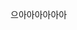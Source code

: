 으아아아아아아
<!--stackedit_data:
eyJwcm9wZXJ0aWVzIjoiIyAtLS0gR2VuZXJhbCBvcHRpb25zIC
0tLSAjXG5cbiMgdXJsIGlzIHRoZSBmdWxsIHdlYnNpdGUgVVJM
XG4jIGJhc2V1cmwgaXMgdGhlIHdlYnNpdGUncyBVUkwgd2l0aG
91dCB0aGUgaG9zdG5hbWVcblxuIyBJZiB5b3UgYXJlIGJ1aWxk
aW5nIGEgc2ltcGxlIEdpdEh1YiB1c2VyIHBhZ2UgKGh0dHBzOi
8vdXNlcm5hbWUuZ2l0aHViLmlvKSB0aGVuIHVzZSB0aGVzZSBz
ZXR0aW5nczpcbnVybDogXCJodHRwczovL2Zsb3lka2ltLmdpdG
h1Yi5pb1wiXG5iYXNldXJsOiBcIlwiXG5cbiMgSWYgeW91IGFy
ZSBidWlsZGluZyBhIEdpdEh1YiBwcm9qZWN0IHBhZ2UgdGhlbi
B1c2UgdGhlc2Ugc2V0dGluZ3M6XG4jdXJsOiBcImh0dHA6Ly91
c2VybmFtZS5naXRodWIuaW8vcHJvamVjdG5hbWVcIlxuI2Jhc2
V1cmw6IFwiL3Byb2plY3RuYW1lXCJcblxuIyBPZiBjb3Vyc2Ug
ZG9uJ3QgZm9yZ2V0IHRvIGNoYW5nZSB0aGUgdXNlcm5hbWUgYW
5kIHByb2plY3RuYW1lIHRvIFlPVVIgdXNlcm5hbWUgYW5kIHBy
b2plY3RcblxuIyBOYW1lIG9mIHdlYnNpdGVcbnRpdGxlOiBQbG
FzdGljIENvZGVcblxuIyBTaG9ydCBkZXNjcmlwdGlvbiBvZiB5
b3VyIHNpdGVcbmRlc2NyaXB0aW9uOiBmbG95ZGtpbVxuXG4jIC
0tLSBOYXZpZ2F0aW9uIGJhciBvcHRpb25zIC0tLSAjXG5cbiMg
TGlzdCBvZiBsaW5rcyBpbiB0aGUgbmF2aWdhdGlvbiBiYXJcbm
5hdmJhci1saW5rczpcbiMgIEFib3V0IE1lOiBcImFib3V0bWVc
IlxuIyAgUmVzb3VyY2VzOlxuIyAgICAtIEJlYXV0aWZ1bCBKZW
t5bGw6IFwiaHR0cDovL2RlYW5hdHRhbGkuY29tL2JlYXV0aWZ1
bC1qZWt5bGwvXCJcbiMgICAgLSBMZWFybiBtYXJrZG93bjogXC
JodHRwOi8vd3d3Lm1hcmtkb3dudHV0b3JpYWwuY29tL1wiXG4j
ICAgIC0gR2l0SHViIFBhZ2VzOiBcImh0dHBzOi8vcGFnZXMuZ2
l0aHViLmNvbS9cIlxuIyAgQXV0aG9yJ3MgaG9tZTogXCJodHRw
Oi8vZGVhbmF0dGFsaS5jb21cIlxuXG4jIEltYWdlIHRvIHNob3
cgaW4gdGhlIG5hdmlnYXRpb24gYmFyIC0gaW1hZ2UgbXVzdCBi
ZSBhIHNxdWFyZSAod2lkdGggPSBoZWlnaHQpXG4jIFJlbW92ZS
B0aGlzIHBhcmFtZXRlciBpZiB5b3UgZG9uJ3Qgd2FudCBhbiBp
bWFnZSBpbiB0aGUgbmF2YmFyXG4jYXZhdGFyOiBcIi9pbWcvYX
ZhdGFyLWljb24ucG5nXCJcblxuIyBJZiB5b3Ugd2FudCB0byBo
YXZlIGFuIGltYWdlIGxvZ28gaW4gdGhlIHRvcC1sZWZ0IGNvcm
5lciBpbnN0ZWFkIG9mIHRoZSB0aXRsZSB0ZXh0LFxuIyB0aGVu
IHNwZWNpZnkgdGhlIGZvbGxvd2luZyBwYXJhbWV0ZXJcbiMgdG
l0bGUtaW1nOiAvcGF0aC90by9pbWFnZVxuXG4jIC0tLSBCYWNr
Z3JvdW5kIGNvbG91ci9pbWFnZSBvcHRpb25zIC0tLSAjXG5cbi
MgUGVyc29uYWxpemUgdGhlIGNvbG9ycyBpbiB5b3VyIHdlYnNp
dGUuIENvbG91ciB2YWx1ZXMgY2FuIGJlIGFueSB2YWxpZCBDU1
MgY29sb3VyXG5cbm5hdmJhci1jb2w6IFwiI0Y1RjVGNVwiXG5u
YXZiYXItdGV4dC1jb2w6IFwiIzQwNDA0MFwiXG5uYXZiYXItY2
hpbGRyZW4tY29sOiBcIiNGNUY1RjVcIlxucGFnZS1jb2w6IFwi
I0ZGRkZGRlwiXG5saW5rLWNvbDogXCIjMDA4QUZGXCJcbmhvdm
VyLWNvbDogXCIjMDA4NUExXCJcbmZvb3Rlci1jb2w6IFwiI0Y1
RjVGNVwiXG5mb290ZXItdGV4dC1jb2w6IFwiIzc3Nzc3N1wiXG
5mb290ZXItbGluay1jb2w6IFwiIzQwNDA0MFwiXG5cbiMgQWx0
ZXJuYXRpdmVseSwgdGhlIG5hdmJhciwgZm9vdGVyLCBhbmQgcG
FnZSBiYWNrZ3JvdW5kIGNhbiBiZSBzZXQgdG8gdXNlIGJhY2tn
cm91bmQgaW1hZ2VzXG4jIGluc3RlYWQgb2YgY29sb3VyXG5cbi
MgbmF2YmFyLWltZzogXCIvaW1nL2JnaW1hZ2UucG5nXCJcbiMg
Zm9vdGVyLWltZzogXCIvaW1nL2JnaW1hZ2UucG5nXCJcbiMgcG
FnZS1pbWc6IFwiL2ltZy9iZ2ltYWdlLnBuZ1wiXG5cbiMgLS0t
IEZvb3RlciBvcHRpb25zIC0tLSAjXG5cbiMgQ2hhbmdlIGFsbC
B0aGVzZSB2YWx1ZXMgb3IgZGVsZXRlIHRoZSBvbmVzIHlvdSBk
b24ndCB3YW50LlxuIyBJbXBvcnRhbnQ6IHlvdSBtdXN0IGtlZX
AgdGhlIFwibmFtZVwiIHBhcmFtZXRlciwgZXZlcnl0aGluZyBl
bHNlIHlvdSBjYW4gcmVtb3ZlXG5hdXRob3I6XG4gIG5hbWU6IE
Zsb3lkIEtpbVxuXG4jIFNlbGVjdCB5b3VyIGFjdGl2ZSBTb2Np
YWwgTmV0d29yayBMaW5rcy5cbiMgVW5jb21tZW50IHRoZSBsaW
5rcyB5b3Ugd2FudCB0byBzaG93IGluIHRoZSBmb290ZXIgYW5k
IGFkZCB5b3VyIGluZm9ybWF0aW9uIHRvIGVhY2ggbGluay5cbi
MgWW91IGNhbiByZW9yZGVyIHRoZSBpdGVtcyB0byBkZWZpbmUg
dGhlIGxpbmsgb3JkZXIuXG4jIElmIHlvdSB3YW50IHRvIGFkZC
BhIG5ldyBsaW5rIHRoYXQgaXNuJ3QgaGVyZSwgeW91J2xsIG5l
ZWQgdG8gYWxzbyBlZGl0IHRoZSBmaWxlIF9kYXRhL1NvY2lhbE
5ldHdvcmtzLnltbFxuc29jaWFsLW5ldHdvcmstbGlua3M6XG4g
IHJzczogdHJ1ZVxuICBlbWFpbDogXCJyMmQyZW1AZW1wYWwuY2
9tXCJcbiMgIGZhY2Vib29rOiBkYWF0dGFsaVxuICBnaXRodWI6
IGZsb3lka2ltXG4jICB0d2l0dGVyOiBkYWF0dGFsaVxuIyAgcm
VkZGl0OiB5b3VybmFtZVxuIyAgZ29vZ2xlLXBsdXM6ICtEZWFu
QXR0YWxpXG4jICBsaW5rZWRpbjogZGFhdHRhbGlcbiMgIHhpbm
c6IHlvdXJuYW1lXG4jICBzdGFja292ZXJmbG93OiBcIjM5NDMx
NjAvZGFhdHRhbGlcIlxuIyAgc25hcGNoYXQ6IGRlYW5hdDc4XG
4jICBpbnN0YWdyYW06IGRlYW5hdDc4XG4jICB5b3V0dWJlOiB1
c2VyL2RlYW5hdDc4XG4jICBzcG90aWZ5OiB5b3VybmFtZVxuIy
AgdGVsZXBob25lOiArMTQxNTk5OTg4ODhcbiMgIHN0ZWFtOiBk
ZWFuYXQ3OFxuIyAgdHdpdGNoOiB5b3VybmFtZVxuIyAgeWVscD
ogeW91cm5hbWVcblxuIyBTZWxlY3Qgd2hpY2ggc2hhcmUgbGlu
a3MgdG8gc2hvdyBpbiBwb3N0c1xuc2hhcmUtbGlua3MtYWN0aX
ZlOlxuICB0d2l0dGVyOiBmYWxzZVxuICBmYWNlYm9vazogZmFs
c2VcbiAgZ29vZ2xlOiBmYWxzZVxuICBsaW5rZWRpbjogZmFsc2
VcblxuIyBIb3cgdG8gZGlzcGxheSB0aGUgbGluayB0byB0aGUg
d2Vic2l0ZSBpbiB0aGUgZm9vdGVyXG4jIFJlbW92ZSB0aGlzIG
lmIHlvdSBkb24ndCB3YW50IGEgbGluayBpbiB0aGUgZm9vdGVy
XG51cmwtcHJldHR5OiBcImZsb3lka2ltLmdpdGh1Yi5pb1wiIC
AjIGVnLiBcImRlYW5hdHRhbGkuY29tL2JlYXV0aWZ1bC1qZWt5
bGxcIlxuXG4jIC0tLSBXZWIgU3RhdGlzdGljcyBTZWN0aW9uIC
0tLSAjXG5cbiMgRmlsbCBpbiB5b3VyIEdvb2dsZSBBbmFseXRp
Y3MgZ3RhZy5qcyBJRCB0byB0cmFjayB5b3VyIHdlYnNpdGUgdX
NpbmcgZ3RhZ1xuI2d0YWc6IFwiXCJcblxuIyBGaWxsIGluIHlv
dXIgR29vZ2xlIEFuYWx5dGljcyBJRCB0byB0cmFjayB5b3VyIH
dlYnNpdGUgdXNpbmcgR0FcbiNnb29nbGVfYW5hbHl0aWNzOiBc
IlwiXG5cbiMgR29vZ2xlIFRhZyBNYW5hZ2VyIElEXG4jZ3RtOi
BcIlwiXG5cbiMgTWF0b21vIChha2EgUGl3aWspIFdlYiBzdGF0
aXN0aWNzXG4jIFVuY29tbWVudCB0aGUgZm9sbG93aW5nIHNlY3
Rpb24gdG8gZW5hYmxlIE1hdG9tby4gVGhlIG9wdC1vdXQgcGFy
YW1ldGVyIGNvbnRyb2xzXG4jIHdoZXRoZXIgb3Igbm90IHlvdS
B3YW50IHRvIGFsbG93IHVzZXJzIHRvIG9wdCBvdXQgb2YgdHJh
Y2tpbmcuXG5cbiNtYXRvbW86XG4jICBzaXRlX2lkOiBcIjlcIl
xuIyAgdXJpOiBcImRlbW8ud2lraS5wcm9cIlxuIyAgb3B0LW91
dDogdHJ1ZVxuXG4jIC0tLSBDb21tZW50cyAtLS0gI1xuXG4jIE
ZpbGwgaW4geW91ciBEaXNxdXMgc2hvcnRuYW1lIChOT1QgdGhl
IHVzZXJpZCkgaWYgeW91IHdhbnQgdG8gc3VwcG9ydCBEaXNxdX
MgY29tbWVudHNcbiMgZGlzcXVzOiBcIlwiXG5cbiMgVG8gdXNl
IEZhY2Vib29rIENvbW1lbnRzLCBmaWxsIGluIGEgRmFjZWJvb2
sgQXBwIElEXG4jIGZiX2NvbW1lbnRfaWQ6IFwiXCJcblxuIyBT
dGF0aWNtYW4gc3VwcG9ydFxuc3RhdGljbWFuOlxuICByZXBvc2
l0b3J5IDogIyBHaXRIdWIgdXNlcm5hbWUvcmVwb3NpdG9yeSBl
Zy4gXCJkYWF0dGFsaS9iZWF1dGlmdWwtamVreWxsXCJcbiAgYn
JhbmNoICAgICA6ICMgZWcuIFwibWFzdGVyXCIgSWYgeW91J3Jl
IG5vdCB1c2luZyBgbWFzdGVyYCBicmFuY2gsIHRoZW4geW91IG
Fsc28gbmVlZCB0byB1cGRhdGUgdGhlIGBicmFuY2hgIHBhcmFt
ZXRlciBpbiBgc3RhdGljbWFuLnltbGBcbiAgZW5kcG9pbnQgIC
A6ICMgVVJMIG9mIHlvdXIgb3duIGRlcGxveW1lbnQgKHdpdGgg
dHJhaWxpbmcgc2xhc2gpICh3aWxsIGZhbGxiYWNrIHRvIGEgcH
VibGljIEdpdExhYiBpbnN0YW5jZSlcbiAgcmVDYXB0Y2hhOlxu
ICAgICMgcmVDYXB0Y2hhIGZvciBTdGF0aWNtYW4gKE9QVElPTk
FMKVxuICAgICMgSWYgeW91IHVzZSByZUNhcHRjaGEsIHlvdSBt
dXN0IGFsc28gc2V0IHRoZXNlIHBhcmFtZXRlcnMgaW4gc3RhdG
ljbWFuLnltbFxuICAgIHNpdGVLZXkgIDogIyBVc2UgeW91ciBv
d24gc2l0ZSBrZXksIHlvdSBuZWVkIHRvIGFwcGx5IGZvciBvbm
Ugb24gR29vZ2xlXG4gICAgc2VjcmV0ICAgOiAjIEVOQ1JZUFQg
eW91ciBwYXNzd29yZCBieSBnb2luZyB0byBodHRwczovL3N0YX
RpY21hbjMuaGVyb2t1YXBwLmNvbS92My9lbmNyeXB0Lzx5b3Vy
LXNpdGUtc2VjcmV0PlxuXG4jIC0tLSBNaXNjIC0tLSAjXG5cbi
MgRmFjZWJvb2sgQXBwIElEXG4jIGZiX2FwcF9pZDogXCJcIlxu
XG4jIEV4Y2VycHQgV29yZCBMZW5ndGhcbiMgVHJ1bmNhdGVzIH
RoZSBleGNlcnB0IHRvIHRoZSBzcGVjaWZpZWQgbnVtYmVyIG9m
IHdvcmRzIG9uIHRoZSBpbmRleCBwYWdlXG5leGNlcnB0X2xlbm
d0aDogNTBcblxuIyBDaGFyYWN0ZXIgdXNlZCB0byBzZXBhcmF0
ZSBzaXRlIHRpdGxlIGFuZCBkZXNjcmlwdGlvbiBpbiBIVE1MIG
RvY3VtZW50IHRpdGxlXG4jIGFuZCBSU1MgZmVlZCB0aXRsZVxu
dGl0bGUtc2VwYXJhdG9yOiBcIi1cIlxuXG4jIC0tLSBEb24ndC
BuZWVkIHRvIHRvdWNoIGFueXRoaW5nIGJlbG93IGhlcmUgKGJ1
dCB5b3UgY2FuIGlmIHlvdSB3YW50KSAtLS0gI1xuXG4jIE91dH
B1dCBvcHRpb25zIChtb3JlIGluZm9ybWF0aW9uIG9uIEpla3ls
bCdzIHNpdGUpXG50aW1lem9uZTogXCJBc2lhL1Nlb3VsXCJcbm
1hcmtkb3duOiBrcmFtZG93blxuaGlnaGxpZ2h0ZXI6IHJvdWdl
XG5wZXJtYWxpbms6IC86eWVhci06bW9udGgtOmRheS06dGl0bG
UvICNwcmV0dHlcbnBhZ2luYXRlOiAxMFxuXG5rcmFtZG93bjpc
biAgaW5wdXQ6IEdGTVxuXG4jIERlZmF1bHQgWUFNTCB2YWx1ZX
MgKG1vcmUgaW5mb3JtYXRpb24gb24gSmVreWxsJ3Mgc2l0ZSlc
bmRlZmF1bHRzOlxuICAtXG4gICAgc2NvcGU6XG4gICAgICBwYX
RoOiBcIlwiXG4gICAgICB0eXBlOiBcInBvc3RzXCJcbiAgICB2
YWx1ZXM6XG4gICAgICBsYXlvdXQ6IFwicG9zdFwiXG4gICAgIC
Bjb21tZW50czogdHJ1ZSAgIyBhZGQgY29tbWVudHMgdG8gYWxs
IGJsb2cgcG9zdHNcbiAgICAgIHNvY2lhbC1zaGFyZTogdHJ1ZS
AjIGFkZCBzb2NpYWwgbWVkaWEgc2hhcmluZyBidXR0b25zIHRv
IGFsbCBibG9nIHBvc3RzXG4gIC1cbiAgICBzY29wZTpcbiAgIC
AgIHBhdGg6IFwiXCIgIyBhbGwgZmlsZXNcbiAgICB2YWx1ZXM6
XG4gICAgICBsYXlvdXQ6IFwicGFnZVwiXG4gICAgICBzaG93LW
F2YXRhcjogdHJ1ZVxuXG4jIFVzZSB0YWdzIGluZGV4IHBhZ2Ug
YW5kIG1ha2UgdGFncyBvbiBlYWNoIHBvc3QgY2xpY2thYmxlXG
5saW5rLXRhZ3M6IHRydWVcblxuIyBFeGNsdWRlIHRoZXNlIGZp
bGVzIGZyb20gcHJvZHVjdGlvbiBzaXRlXG5leGNsdWRlOlxuIC
AtIENIQU5HRUxPRy5tZFxuICAtIENOQU1FXG4gIC0gRG9ja2Vy
ZmlsZVxuICAtIEdlbWZpbGVcbiAgLSBHZW1maWxlLmxvY2tcbi
AgLSBMSUNFTlNFXG4gIC0gUkVBRE1FLm1kXG4gIC0gVmFncmFu
dGZpbGVcblxuIyBwcm9zZS5pbyBjb25maWdcbnByb3NlOlxuIC
Byb290dXJsOiAnX3Bvc3RzJ1xuICBtZWRpYTogJ2ltZydcbiAg
aWdub3JlOlxuICAgIC0gNDA0Lmh0bWxcbiAgICAtIExJQ0VOU0
VcbiAgICAtIGZlZWQueG1sXG4gICAgLSBfY29uZmlnLnltbFxu
ICAgIC0gL19sYXlvdXRzXG4gICAgLSAvX2luY2x1ZGVzXG4gIC
AgLSAvY3NzXG4gICAgLSAvaW1nXG4gICAgLSAvanNcbiAgbWV0
YWRhdGE6XG4gICAgX3Bvc3RzOlxuICAgICAgLSBuYW1lOiBcIm
xheW91dFwiXG4gICAgICAgIGZpZWxkOlxuICAgICAgICAgIGVs
ZW1lbnQ6IFwiaGlkZGVuXCJcbiAgICAgICAgICB2YWx1ZTogXC
Jwb3N0XCJcbiAgICAgIC0gbmFtZTogXCJ0aXRsZVwiXG4gICAg
ICAgIGZpZWxkOlxuICAgICAgICAgIGVsZW1lbnQ6IFwidGV4dF
wiXG4gICAgICAgICAgbGFiZWw6IFwiUG9zdCB0aXRsZVwiXG4g
ICAgICAgICAgcGxhY2Vob2xkZXI6IFwiVGl0bGVcIlxuICAgIC
AgICAgIGFsdGVyYWJsZTogdHJ1ZVxuICAgICAgLSBuYW1lOiBc
InN1YnRpdGxlXCJcbiAgICAgICAgZmllbGQ6XG4gICAgICAgIC
AgZWxlbWVudDogXCJ0ZXh0YXJlYVwiXG4gICAgICAgICAgbGFi
ZWw6IFwiU3VidGl0bGVcIlxuICAgICAgICAgIHBsYWNlaG9sZG
VyOiBcIkEgZGVzY3JpcHRpb24gb2YgeW91ciBwb3N0LlwiXG4g
ICAgICAgICAgYWx0ZXJhYmxlOiB0cnVlXG4gICAgICAtIG5hbW
U6IFwiZGF0ZVwiXG4gICAgICAgIGZpZWxkOlxuICAgICAgICAg
IGVsZW1lbnQ6IFwidGV4dFwiXG4gICAgICAgICAgbGFiZWw6IF
wiRGF0ZVwiXG4gICAgICAgICAgaGVscDogXCJFbnRlciBkYXRl
IG9mIHBvc3QuXCJcbiAgICAgICAgICBwbGFjZWhvbGRlcjogXC
J5eXl5LW1tLWRkXCJcbiAgICAgICAgICBhbHRlcmFibGU6IHRy
dWVcbiAgICAgIC0gbmFtZTogXCJpbWFnZVwiXG4gICAgICAgIG
ZpZWxkOlxuICAgICAgICAgIGVsZW1lbnQ6IFwidGV4dFwiXG4g
ICAgICAgICAgbGFiZWw6IFwiSW1hZ2VcIlxuICAgICAgICAgIG
hlbHA6IFwiQWRkIGEgdGh1bWJuYWlsIGltYWdlIHRvIHlvdXIg
cG9zdC5cIlxuICAgICAgICAgIHBsYWNlaG9sZGVyOiBcIlRodW
1ibmFpbFwiXG4gICAgICAgICAgYWx0ZXJhYmxlOiB0cnVlXG4g
ICAgICAtIG5hbWU6IFwicHVibGlzaGVkXCJcbiAgICAgICAgZm
llbGQ6XG4gICAgICAgICAgZWxlbWVudDogXCJjaGVja2JveFwi
XG4gICAgICAgICAgbGFiZWw6IFwiUHVibGlzaFwiXG4gICAgIC
AgICAgaGVscDogXCJDaGVjayB0byBwdWJsaXNoIHBvc3QsIHVu
Y2hlY2sgdG8gaGlkZS5cIlxuXG5wbHVnaW5zOlxuICAtIGpla3
lsbC1wYWdpbmF0ZVxuICAtIGpla3lsbC1zaXRlbWFwXG5cbiMg
QmVhdXRpZnVsIEpla3lsbCAvIERlYW4gQXR0YWxpXG4jIDJmYz
czYTNhOTY3ZTk3NTk5Yzk3NjNkMDVlNTY0MTg5XG5cbiIsImhp
c3RvcnkiOlstNzI2MTQ4MDU4XX0=
-->